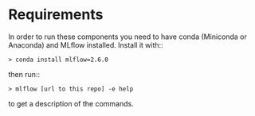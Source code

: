# Requirements

In order to run these components you need to have conda (Miniconda or Anaconda) and MLflow installed.
Install it with::

    > conda install mlflow=2.6.0

then run::

    > mlflow [url to this repo] -e help

to get a description of the commands.
